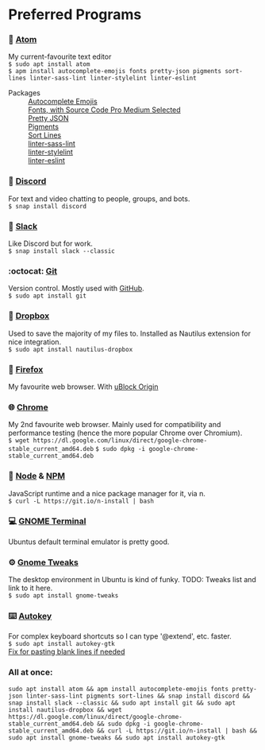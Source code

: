 # Preferred Programs


### :memo: [Atom](https://atom.io/)
My current-favourite text editor  
`$ sudo apt install atom`  
`$ apm install autocomplete-emojis fonts pretty-json pigments sort-lines linter-sass-lint linter-stylelint linter-eslint`  
<dl>
  <dt>Packages</dt>
  <dd>
    <a href="https://atom.io/packages/autocomplete-emojis">Autocomplete Emojis</a><br>
    <a href="https://atom.io/packages/fonts">Fonts, with Source Code Pro Medium Selected</a><br>
    <a href="https://atom.io/packages/pretty-json">Pretty JSON</a><br>
    <a href="https://atom.io/packages/pigments">Pigments</a><br>
    <a href="https://atom.io/packages/sort-lines">Sort Lines</a><br>
    <a href="https://atom.io/packages/linter-sass-lint">linter-sass-lint</a><br>
    <a href="https://atom.io/packages/linter-sass-lint">linter-stylelint</a><br>
    <a href="https://atom.io/packages/linter-eslint">linter-eslint</a><br>
  </dd>
</dl>

### :speech_balloon: [Discord](https://discordapp.com/)
For text and video chatting to people, groups, and bots.  
`$ snap install discord`

### :office: [Slack](https://slack.com)
Like Discord but for work.  
`$ snap install slack --classic`

### :octocat: [Git](https://git-scm.com/)
Version control. Mostly used with [GitHub](https://github.com).  
`$ sudo apt install git`

### :file_folder: [Dropbox](https://github.com/dropbox/nautilus-dropbox)
Used to save the majority of my files to. Installed as Nautilus extension for nice integration.  
`$ sudo apt install nautilus-dropbox`

### :fox_face: [Firefox](http://firefox.com/)
My favourite web browser. With [uBlock Origin](https://addons.mozilla.org/en-GB/firefox/addon/ublock-origin/)

### :globe_with_meridians: [Chrome](https://www.chromium.org/Home)
My 2nd favourite web browser. Mainly used for compatibility and performance testing (hence the more popular Chrome over Chromium).  
`$ wget https://dl.google.com/linux/direct/google-chrome-stable_current_amd64.deb`
`$ sudo dpkg -i google-chrome-stable_current_amd64.deb`

### :nut_and_bolt: [Node](https://nodejs.org/) & [NPM](https://www.npmjs.com/)
JavaScript runtime and a nice package manager for it, via n.  
`$ curl -L https://git.io/n-install | bash`

### :computer: [GNOME Terminal](https://help.gnome.org/users/gnome-terminal/stable/)
Ubuntus default terminal emulator is pretty good.

### :gear: [Gnome Tweaks](https://wiki.gnome.org/action/show/Apps/Tweaks)
The desktop environment in Ubuntu is kind of funky. TODO: Tweaks list and link to it here.  
`$ sudo apt install gnome-tweaks`

### :keyboard: [Autokey](https://github.com/autokey/autokey)
For complex keyboard shortcuts so I can type '@extend', etc. faster.  
`$ sudo apt install autokey-gtk`  
[Fix for pasting blank lines if needed](https://www.codyeding.com/dbus-autokey-ubuntu/)

### All at once:
```
sudo apt install atom && apm install autocomplete-emojis fonts pretty-json linter-sass-lint pigments sort-lines && snap install discord && snap install slack --classic && sudo apt install git && sudo apt install nautilus-dropbox && wget https://dl.google.com/linux/direct/google-chrome-stable_current_amd64.deb && sudo dpkg -i google-chrome-stable_current_amd64.deb && curl -L https://git.io/n-install | bash && sudo apt install gnome-tweaks && sudo apt install autokey-gtk
```
